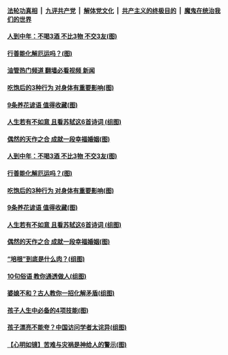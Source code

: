 ####  [法轮功真相](../../../../basic/blob/master/README.md?t=10151031) &nbsp;|&nbsp; [九评共产党](../../../../9ping.md/blob/master/README.md?t=10151031) &nbsp;|&nbsp; [解体党文化](../../../../jtdwh.md/blob/master/README.md?t=10151031)  &nbsp;|&nbsp; [共产主义的终极目的](../../../../gczydzjmd.md/blob/master/README.md?t=10151031) &nbsp;|&nbsp; [魔鬼在统治我们的世界](../../../../mgztzwmdsj.md/blob/master/README.md?t=10151031) 

#### [人到中年：不喝3酒 不比3物 不交3友(图)](../pages/p8/1019107.md?t=10151031) 

#### [行善能化解厄运吗？(图)](../pages/p8/1019065.md?t=10151031) 

#### [油管热门频道 翻墙必看视频 新闻](http://209.250.226.216:81/youtube.html?10151031)

#### [吃饱后的3种行为 对身体有重要影响(图)](../pages/p8/1019018.md?t=10151031) 

#### [9条养花谚语 值得收藏(图)](../pages/p8/1019013.md?t=10151031) 

#### [人生若有不如意 且看苏轼这6首诗词 (组图)](../pages/p8/1018696.md?t=10151031) 

#### [偶然的天作之合 成就一段幸福婚姻(图)](../pages/p8/1018896.md?t=10151031) 


#### [人到中年：不喝3酒 不比3物 不交3友(图)](../pages/p8/1019107.md?t=10151031) 


#### [行善能化解厄运吗？(图)](../pages/p8/1019065.md?t=10151031) 


#### [吃饱后的3种行为 对身体有重要影响(图)](../pages/p8/1019018.md?t=10151031) 

#### [9条养花谚语 值得收藏(图)](../pages/p8/1019013.md?t=10151031) 

#### [人生若有不如意 且看苏轼这6首诗词 (组图)](../pages/p8/1018696.md?t=10151031) 


#### [偶然的天作之合 成就一段幸福婚姻(图)](../pages/p8/1018896.md?t=10151031) 


#### [“培根”到底是什么肉？(组图)](../pages/p8/1018951.md?t=10151031) 


#### [10句俗语 教你通透做人(组图)](../pages/p8/1017517.md?t=10151031) 


#### [婆媳不和？古人教你一招化解矛盾(组图)](../pages/p8/1018895.md?t=10151031) 

#### [孩子人生中必备的4项技能(图)](../pages/p8/1018869.md?t=10151031) 


#### [孩子漂亮不能夸？中国访问学者太诧异(组图)](../pages/p8/1018407.md?t=10151031) 

#### [【心明如镜】苦难与灾祸是神给人的警示(图)](../pages/p8/1018783.md?t=10151031) 

<img src='http://gfw-breaker.win/goodnews/indexes/p8.md' width='0px' height='0px'/>
